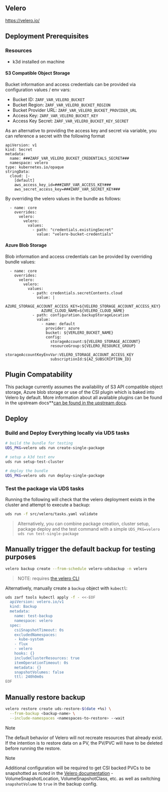 ## Velero

https://velero.io/

## Deployment Prerequisites

### Resources

- k3d installed on machine

#### S3 Compatible Object Storage

Bucket information and access credentials can be provided via configuration values / env vars:

- Bucket ID: `ZARF_VAR_VELERO_BUCKET`
- Bucket Region: `ZARF_VAR_VELERO_BUCKET_REGION`
- Bucket Provider URL: `ZARF_VAR_VELERO_BUCKET_PROVIDER_URL`
- Access Key: `ZARF_VAR_VELERO_BUCKET_KEY`
- Access Key Secret: `ZARF_VAR_VELERO_BUCKET_KEY_SECRET`

As an alternative to providing the access key and secret via variable, you can reference a secret with the following format
```
apiVersion: v1
kind: Secret
metadata:
  name: ###ZARF_VAR_VELERO_BUCKET_CREDENTIALS_SECRET###
  namespace: velero
type: kubernetes.io/opaque
stringData:
  cloud: |-
    [default]
    aws_access_key_id=###ZARF_VAR_ACCESS_KEY###
    aws_secret_access_key=###ZARF_VAR_SECRET_KEY###
```

By overriding the velero values in the bundle as follows:
```
  - name: core
    overrides:
      velero:
        velero:
          values:
            - path: "credentials.existingSecret"
              value: "velero-bucket-credentials"
```

#### Azure Blob Storage

Blob information and access credentials can be provided by overriding bundle values:
```
  - name: core
    overrides:
      velero:
        velero:
          values:
            - path: credentials.secretContents.cloud
              value: |       
                AZURE_STORAGE_ACCOUNT_ACCESS_KEY=${VELERO_STORAGE_ACCOUNT_ACCESS_KEY}
                AZURE_CLOUD_NAME=${VELERO_CLOUD_NAME}
            - path: configuration.backupStorageLocation
              value:
                - name: default
                  provider: azure
                  bucket: ${VERLERO_BUCKET_NAME}
                  config: 
                    storageAccount:${VELERO_STORAGE_ACCOUNT}
                    resourceGroup:${VELERO_RESOURCE_GROUP}
                    storageAccountKeyEnvVar:VELERO_STORAGE_ACCOUNT_ACCESS_KEY
                    subscriptionId:${AZ_SUBSCRIPTION_ID}
```

## Plugin Compatability

This package currently assumes the availability of S3 API compatible object storage, Azure blob storage or use of the CSI plugin which is baked into Velero by default. More information about all available plugins can be found in the upstream docs**[can be found in the upstream docs](https://velero.io/plugins/). 

## Deploy

### Build and Deploy Everything locally via UDS tasks

```bash
# build the bundle for testing
UDS_PKG=velero uds run create-single-package

# setup a k3d test env
uds run setup-test-cluster

# deploy the bundle
UDS_PKG=velero uds run deploy-single-package
```

### Test the package via UDS tasks
Running the following will check that the velero deployment exists in the cluster and attempt to execute a backup:

```bash
uds run -f src/velero/tasks.yaml validate
```

> Alternatively, you can combine package creation, cluster setup, package deploy and the test command with a simple `UDS_PKG=velero uds run test-single-package`

## Manually trigger the default backup for testing purposes

```bash
velero backup create --from-schedule velero-udsbackup -n velero
```

> NOTE: requires [the velero CLI](https://velero.io/docs/v1.3.0/velero-install/)

Alternatively, manually create a `backup` object with `kubectl`:

```bash
uds zarf tools kubectl apply -f - <<-EOF
  apiVersion: velero.io/v1
  kind: Backup
  metadata:
    name: test-backup
    namespace: velero
  spec:
    csiSnapshotTimeout: 0s
    excludedNamespaces:
    - kube-system
    - flux
    - velero
    hooks: {}
    includeClusterResources: true
    itemOperationTimeout: 0s
    metadata: {}
    snapshotVolumes: false
    ttl: 240h0m0s
EOF
```

## Manually restore backup

```bash
velero restore create uds-restore-$(date +%s) \
  --from-backup <backup-name> \
  --include-namespaces <namespaces-to-restore> --wait
```

> [!NOTE]
> The default behavior of Velero will not recreate resources that already exist.
> If the intention is to restore data on a PV, the PV/PVC will have to be deleted
> before running the restore.

> [!NOTE]
> Additional configuration will be required to get CSI backed PVCs to be snapshotted
> as noted in the [Velero documentation](https://velero.io/docs/main/csi/#prerequisites) - VolumeSnapshotLocation, VolumeSnapshotClass, etc.
> as well as switching `snapshotVolume` to `true` in the backup config.
